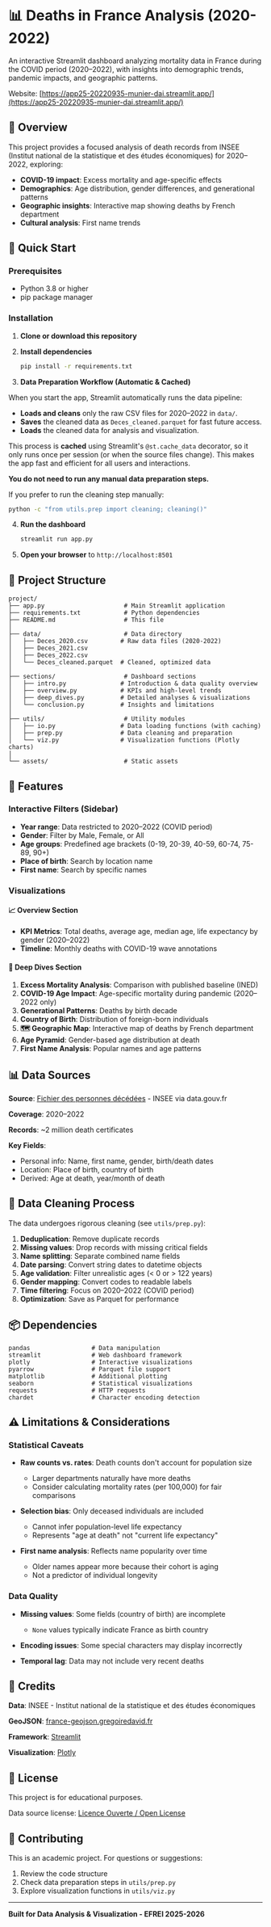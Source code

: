 # 📊 Deaths in France Analysis (2020-2022)

An interactive Streamlit dashboard analyzing mortality data in France during the COVID period (2020–2022), with insights into demographic trends, pandemic impacts, and geographic patterns.

Website: [https://app25-20220935-munier-dai.streamlit.app/](https://app25-20220935-munier-dai.streamlit.app/)

## 🎯 Overview

This project provides a focused analysis of death records from INSEE (Institut national de la statistique et des études économiques) for 2020–2022, exploring:

- **COVID-19 impact**: Excess mortality and age-specific effects
- **Demographics**: Age distribution, gender differences, and generational patterns
- **Geographic insights**: Interactive map showing deaths by French department
- **Cultural analysis**: First name trends

## 🚀 Quick Start

### Prerequisites

- Python 3.8 or higher
- pip package manager

### Installation

1. **Clone or download this repository**

2. **Install dependencies**
   ```bash
   pip install -r requirements.txt
   ```



3. **Data Preparation Workflow (Automatic & Cached)**

  When you start the app, Streamlit automatically runs the data pipeline:
  - **Loads and cleans** only the raw CSV files for 2020–2022 in `data/`.
  - **Saves** the cleaned data as `Deces_cleaned.parquet` for fast future access.
  - **Loads** the cleaned data for analysis and visualization.

  This process is **cached** using Streamlit's `@st.cache_data` decorator, so it only runs once per session (or when the source files change). This makes the app fast and efficient for all users and interactions.

  **You do not need to run any manual data preparation steps.**

  If you prefer to run the cleaning step manually:
  ```bash
  python -c "from utils.prep import cleaning; cleaning()"
  ```

4. **Run the dashboard**
   ```bash
   streamlit run app.py
   ```

5. **Open your browser** to `http://localhost:8501`

## 📁 Project Structure

```
project/
├── app.py                      # Main Streamlit application
├── requirements.txt            # Python dependencies
├── README.md                   # This file
│
├── data/                       # Data directory
│   ├── Deces_2020.csv         # Raw data files (2020-2022)
│   ├── Deces_2021.csv
│   ├── Deces_2022.csv
│   └── Deces_cleaned.parquet  # Cleaned, optimized data
│
├── sections/                   # Dashboard sections
│   ├── intro.py               # Introduction & data quality overview
│   ├── overview.py            # KPIs and high-level trends
│   ├── deep_dives.py          # Detailed analyses & visualizations
│   └── conclusion.py          # Insights and limitations
│
├── utils/                      # Utility modules
│   ├── io.py                  # Data loading functions (with caching)
│   ├── prep.py                # Data cleaning and preparation
│   └── viz.py                 # Visualization functions (Plotly charts)
│
└── assets/                     # Static assets
```

## 🎨 Features

### Interactive Filters (Sidebar)
- **Year range**: Data restricted to 2020–2022 (COVID period)
- **Gender**: Filter by Male, Female, or All
- **Age groups**: Predefined age brackets (0-19, 20-39, 40-59, 60-74, 75-89, 90+)
- **Place of birth**: Search by location name
- **First name**: Search by specific names

### Visualizations

#### 📈 Overview Section
- **KPI Metrics**: Total deaths, average age, median age, life expectancy by gender (2020–2022)
- **Timeline**: Monthly deaths with COVID-19 wave annotations

#### 🔬 Deep Dives Section
1. **Excess Mortality Analysis**: Comparison with published baseline (INED)
2. **COVID-19 Age Impact**: Age-specific mortality during pandemic (2020–2022 only)
3. **Generational Patterns**: Deaths by birth decade
4. **Country of Birth**: Distribution of foreign-born individuals
5. **🗺️ Geographic Map**: Interactive map of deaths by French department
6. **Age Pyramid**: Gender-based age distribution at death
7. **First Name Analysis**: Popular names and age patterns

## 📊 Data Sources

**Source**: [Fichier des personnes décédées](https://www.data.gouv.fr/fr/datasets/fichier-des-personnes-decedees/) - INSEE via data.gouv.fr

**Coverage**: 2020–2022

**Records**: ~2 million death certificates

**Key Fields**:
- Personal info: Name, first name, gender, birth/death dates
- Location: Place of birth, country of birth
- Derived: Age at death, year/month of death

## 🧹 Data Cleaning Process

The data undergoes rigorous cleaning (see `utils/prep.py`):

1. **Deduplication**: Remove duplicate records
2. **Missing values**: Drop records with missing critical fields
3. **Name splitting**: Separate combined name fields
4. **Date parsing**: Convert string dates to datetime objects
5. **Age validation**: Filter unrealistic ages (< 0 or > 122 years)
6. **Gender mapping**: Convert codes to readable labels
7. **Time filtering**: Focus on 2020–2022 (COVID period)
8. **Optimization**: Save as Parquet for performance

## 📦 Dependencies

```
pandas                 # Data manipulation
streamlit              # Web dashboard framework
plotly                 # Interactive visualizations
pyarrow                # Parquet file support
matplotlib             # Additional plotting
seaborn                # Statistical visualizations
requests               # HTTP requests
chardet                # Character encoding detection
```

## ⚠️ Limitations & Considerations

### Statistical Caveats
- **Raw counts vs. rates**: Death counts don't account for population size
  - Larger departments naturally have more deaths
  - Consider calculating mortality rates (per 100,000) for fair comparisons

- **Selection bias**: Only deceased individuals are included
  - Cannot infer population-level life expectancy
  - Represents "age at death" not "current life expectancy"

- **First name analysis**: Reflects name popularity over time
  - Older names appear more because their cohort is aging
  - Not a predictor of individual longevity

### Data Quality
- **Missing values**: Some fields (country of birth) are incomplete
  - `None` values typically indicate France as birth country
  
- **Encoding issues**: Some special characters may display incorrectly
  
- **Temporal lag**: Data may not include very recent deaths

## 👥 Credits

**Data**: INSEE - Institut national de la statistique et des études économiques

**GeoJSON**: [france-geojson.gregoiredavid.fr](https://france-geojson.gregoiredavid.fr)

**Framework**: [Streamlit](https://streamlit.io)

**Visualization**: [Plotly](https://plotly.com/python/)

## 📄 License

This project is for educational purposes. 

Data source license: [Licence Ouverte / Open License](https://www.etalab.gouv.fr/licence-ouverte-open-licence)

## 🤝 Contributing

This is an academic project. For questions or suggestions:
1. Review the code structure
2. Check data preparation steps in `utils/prep.py`
3. Explore visualization functions in `utils/viz.py`

---

**Built for Data Analysis & Visualization - EFREI 2025-2026**
